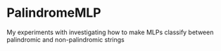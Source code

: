 # PalindromeMLP

My experiments with investigating how to make MLPs classify between palindromic and non-palindromic strings